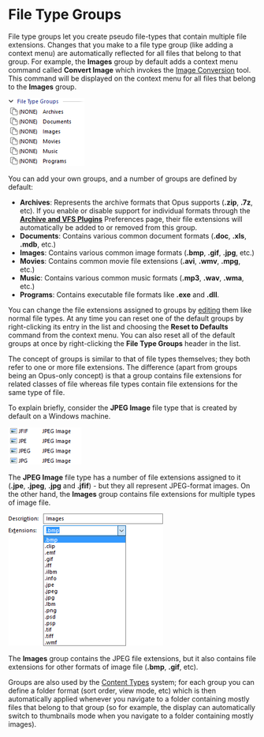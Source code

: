 # File Type Groups

File type groups let you create pseudo file-types that contain multiple file extensions. Changes that you make to a file type group (like adding a context menu) are automatically reflected for all files that belong to that group. For example, the **Images** group by default adds a context menu command called **Convert Image** which invokes the [Image Conversion](/Manual/additional_functionality/image_conversion/README.md) tool. This command will be displayed on the context menu for all files that belong to the **Images** group.

![](/Manual/images/media/groups.png)

  
You can add your own groups, and a number of groups are defined by default:

- **Archives**: Represents the archive formats that Opus supports (**.zip**, **.7z**, etc). If you enable or disable support for individual formats through the **[Archive and VFS Plugins](/Manual/preferences/preferences_categories/zip_and_other_archives/archive_and_vfs_plugins.md)** Preferences page, their file extensions will automatically be added to or removed from this group.
- **Documents**: Contains various common document formats (**.doc**, **.xls**, **.mdb**, etc.)
- **Images**: Contains various common image formats (**.bmp**, **.gif**, **.jpg**, etc.)
- **Movies**: Contains common movie file extensions (**.avi**, **.wmv**, **.mpg**, etc.)
- **Music**: Contains various common music formats (**.mp3**, **.wav**, **.wma**, etc.)
- **Programs**: Contains executable file formats like **.exe** and **.dll**.

You can change the file extensions assigned to groups by [editing](filetype_editor/README.md) them like normal file types. At any time you can reset one of the default groups by right-clicking its entry in the list and choosing the **Reset to Defaults** command from the context menu. You can also reset all of the default groups at once by right-clicking the **File Type Groups** header in the list.

The concept of groups is similar to that of file types themselves; they both refer to one or more file extensions. The difference (apart from groups being an Opus-only concept) is that a group contains file extensions for related classes of file whereas file types contain file extensions for the same type of file.

To explain briefly, consider the **JPEG Image** file type that is created by default on a Windows machine.

![](/Manual/images/media/filetypes_-_jpeg.png)

The **JPEG Image** file type has a number of file extensions assigned to it (**.jpe**, **.jpeg**, **.jpg** and **.jfif**) - but they all represent JPEG-format images. On the other hand, the **Images** group contains file extensions for multiple types of image file.

![](/Manual/images/media/groups_-_images.png) 

  
The **Images** group contains the JPEG file extensions, but it also contains file extensions for other formats of image file (**.bmp**, **.gif**, etc).

Groups are also used by the [Content Types](/Manual/basic_concepts/folder_options/content_types.md) system; for each group you can define a folder format (sort order, view mode, etc) which is then automatically applied whenever you navigate to a folder containing mostly files that belong to that group (so for example, the display can automatically switch to thumbnails mode when you navigate to a folder containing mostly images).
